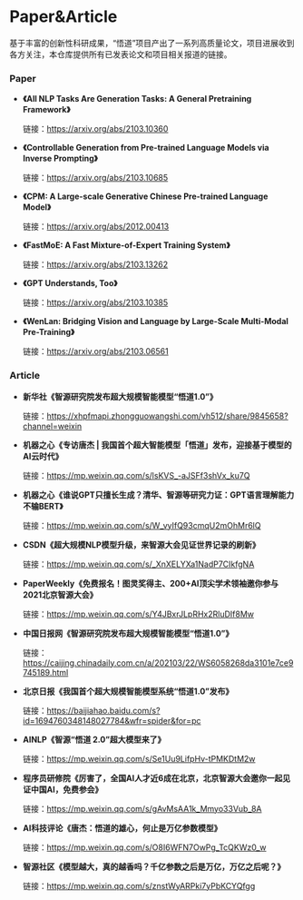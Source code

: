 # Paper&Article
基于丰富的创新性科研成果，“悟道”项目产出了一系列高质量论文，项目进展收到各方关注，本仓库提供所有已发表论文和项目相关报道的链接。

### Paper
* **《All NLP Tasks Are Generation Tasks: A General Pretraining Framework》**
  
  链接：https://arxiv.org/abs/2103.10360
  
* **《Controllable Generation from Pre-trained Language Models via Inverse Prompting》**

  链接：https://arxiv.org/abs/2103.10685
  
* **《CPM: A Large-scale Generative Chinese Pre-trained Language Model》**

  链接：https://arxiv.org/abs/2012.00413
  
* **《FastMoE: A Fast Mixture-of-Expert Training System》**

  链接：https://arxiv.org/abs/2103.13262
  
* **《GPT Understands, Too》**
  
  链接：https://arxiv.org/abs/2103.10385
  
* **《WenLan: Bridging Vision and Language by Large-Scale Multi-Modal Pre-Training》**

  链接：https://arxiv.org/abs/2103.06561
  
### Article
* **新华社《智源研究院发布超大规模智能模型“悟道1.0”》**

  链接：https://xhpfmapi.zhongguowangshi.com/vh512/share/9845658?channel=weixin

* **机器之心《专访唐杰 | 我国首个超大智能模型「悟道」发布，迎接基于模型的AI云时代》**
  
  链接：https://mp.weixin.qq.com/s/lsKVS_-aJSFf3shVx_ku7Q

* **机器之心《谁说GPT只擅长生成？清华、智源等研究力证：GPT语言理解能力不输BERT》**
  
  链接：https://mp.weixin.qq.com/s/W_vyIfQ93cmqU2mOhMr6lQ

* **CSDN《超大规模NLP模型升级，来智源大会见证世界记录的刷新》**

  链接：https://mp.weixin.qq.com/s/_XnXELYXa1NadP7CIkfgNA

* **PaperWeekly《免费报名！图灵奖得主、200+AI顶尖学术领袖邀你参与2021北京智源大会》**

  链接：https://mp.weixin.qq.com/s/Y4JBxrJLpRHx2RluDIf8Mw
  
* **中国日报网《智源研究院发布超大规模智能模型“悟道1.0”》**

  链接：https://caijing.chinadaily.com.cn/a/202103/22/WS6058268da3101e7ce9745189.html

* **北京日报《我国首个超大规模智能模型系统“悟道1.0”发布》**

  链接：https://baijiahao.baidu.com/s?id=1694760348148027784&wfr=spider&for=pc

* **AINLP《智源“悟道 2.0”超大模型来了》**

  链接：https://mp.weixin.qq.com/s/Se1Uu9LifpHv-tPMKDtM2w
  
* **程序员研修院《厉害了，全国AI人才近6成在北京，北京智源大会邀你一起见证中国AI，免费参会》**

  链接：https://mp.weixin.qq.com/s/gAvMsAA1k_Mmyo33Vub_8A

* **AI科技评论《唐杰：悟道的雄心，何止是万亿参数模型》**

  链接：https://mp.weixin.qq.com/s/O8I6WFN7OwPg_TcQKWz0_w
  
* **智源社区《模型越大，真的越香吗？千亿参数之后是万亿，万亿之后呢？》**

  链接：https://mp.weixin.qq.com/s/znstWyARPki7yPbKCYQfgg


